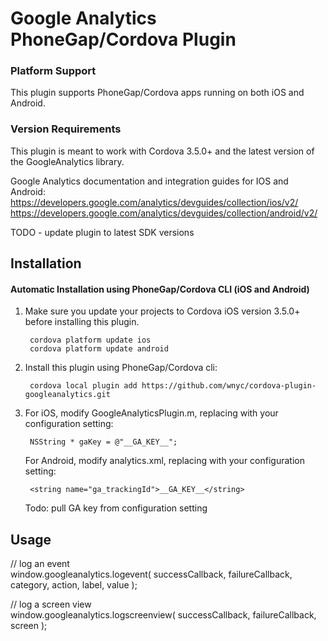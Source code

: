 # Google Analytics PhoneGap/Cordova Plugin

### Platform Support

This plugin supports PhoneGap/Cordova apps running on both iOS and Android.

### Version Requirements

This plugin is meant to work with Cordova 3.5.0+ and the latest version of the GoogleAnalytics library.

Google Analytics documentation and integration guides for IOS and Android:  
https://developers.google.com/analytics/devguides/collection/ios/v2/  
https://developers.google.com/analytics/devguides/collection/android/v2/  

TODO - update plugin to latest SDK versions  

## Installation

#### Automatic Installation using PhoneGap/Cordova CLI (iOS and Android)
1. Make sure you update your projects to Cordova iOS version 3.5.0+ before installing this plugin.

        cordova platform update ios
        cordova platform update android

2. Install this plugin using PhoneGap/Cordova cli:

        cordova local plugin add https://github.com/wnyc/cordova-plugin-googleanalytics.git

3. For iOS, modify GoogleAnalyticsPlugin.m, replacing with your configuration setting:
     
        NSString * gaKey = @"__GA_KEY__";

   For Android, modify analytics.xml, replacing with your configuration setting:
     
        <string name="ga_trackingId">__GA_KEY__</string> 

   Todo: pull GA key from configuration setting

## Usage

  // log an event  
  window.googleanalytics.logevent(  successCallback, failureCallback, category, action, label, value );

  // log a screen view  
  window.googleanalytics.logscreenview(  successCallback, failureCallback, screen );


